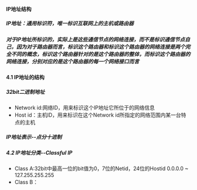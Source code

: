 #### IP地址结构

##### IP地址：通用标识符，唯一标识互联网上的**主机**或**路由器**
##### 对于IP地址所标识的，实际上是这些通信节点的网络连接，而不是标识通信节点自己，因为对于路由器而言，标识这个路由器和标识这个路由器的网络连接是两个完全不同的概念，标识这个路由器针对的是这个路由器的整体，而标识这个路由器的网络连接，分别对应的是这个路由器的每一个网络接口而言

#### 4.1 IP地址的结构
##### 32bit二进制地址
* Network id:网络ID，用来标识这个IP地址它所位于的网络信息
* Host id：主机ID，用来标识在这个Network id所指定的网络范围内某一台特点的主机

##### IP地址表示--点分十进制

##### 4.2 IP地址分类--Classful IP
* Class A:32bit中最高一位的bit值为0，7位的Netid，24位的Hostid
    0.0.0.0 ~ 127.255.255.255
* Class B：
